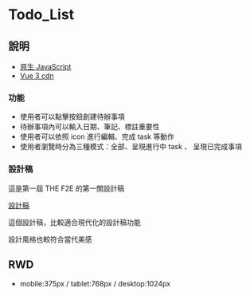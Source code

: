 # Todo_List

## 說明

- [原生 JavaScript](https://github.com/southAndy/Todo_List/Vanilla_JS/index.html)
- [Vue 3 cdn](https://github.com/southAndy/Todo_List/VueJS/index.html)

### 功能

- 使用者可以點擊按鈕創建待辦事項
- 待辦事項內可以輸入日期、筆記、標註重要性
- 使用者可以依照 icon 進行編輯、完成 task 等動作
- 使用者瀏覽時分為三種模式：全部、呈現進行中 task 、 呈現已完成事項

### 設計稿

這是第一屆 THE F2E 的第一關設計稿

[設計稿](https://hexschool.github.io/THE_F2E_Design/todolist/)

這個設計稿，比較適合現代化的設計稿功能

設計風格也較符合當代美感

## RWD

- mobile:375px / tablet:768px / desktop:1024px
